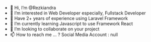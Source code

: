 - 👋 Hi, I’m @Rezkiandra
- 👀 I’m interested in Web Developer especially, Fullstack Developer
- 🌱 Have 2+ years of experience using Laravel Framework
- 🌱 I’m currently learning Javascript to use Framework React
- 💞️ I’m looking to collaborate on your project
- 📫 How to reach me ... ? Social Media Account : null

<!---
Rezkiandra/Rezkiandra is a ✨ special ✨ repository because its `README.md` (this file) appears on your GitHub profile.
You can click the Preview link to take a look at your changes.
--->
